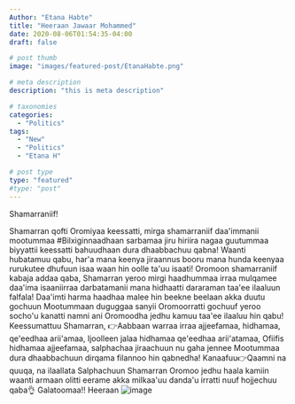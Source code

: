 ```yaml
---
Author: "Etana Habte"
title: "Heeraan Jawaar Mohammed"
date: 2020-08-06T01:54:35-04:00
draft: false

# post thumb
image: "images/featured-post/EtanaHabte.png"

# meta description
description: "this is meta description"

# taxonomies
categories: 
  - "Politics"
tags:
  - "New"
  - "Politics"
  - "Etana H"

# post type
type: "featured"
#type: "post"
---
```

Shamarraniif!

Shamarran qofti Oromiyaa keessatti, mirga shamarraniif daa'immanii mootummaa #Bilxiginnaadhaan sarbamaa jiru hiriira nagaa guutummaa biyyattii keessatti bahuudhaan dura dhaabbachuu qabna!
Waanti hubatamuu qabu, har'a mana keenya jiraannus booru mana  hunda keenyaa rurukutee dhufuun isaa waan hin oolle ta'uu isaati!
Oromoon shamarraniif kabaja addaa qaba,
Shamarran yeroo mirgi haadhummaa irraa mulqamee daa'ima isaaniirraa darbatamanii mana hidhaatti dararaman taa'ee ilaaluun falfala!
Daa'imti harma haadhaa malee hin beekne beelaan akka duutu gochuun Mootummaan duguggaa sanyii Oromoorratti gochuuf yeroo socho'u kanatti namni ani Oromoodha jedhu kamuu taa'ee ilaaluu hin qabu!
Keessumattuu Shamarran, 👉Aabbaan warraa irraa ajjeefamaa, hidhamaa, qe'eedhaa arii'amaa, Ijoolleen jalaa hidhamaa qe'eedhaa arii'atamaa, Ofiifis hidhamaa ajjeefamaa, salphachaa jiraachuun nu gaha jennee Mootummaa dura dhaabbachuun dirqama filannoo hin qabnedha!
Kanaafuu👉Qaamni na quuqa, na ilaallata Salphachuun Shamarran Oromoo jedhu haala kamiin waanti armaan olitti eerame akka milkaa'uu danda'u irratti nuuf hojjechuu qaba👌
Galatoomaa!!
Heeraan
![image](../../images/post/FreeChaltu.png)
